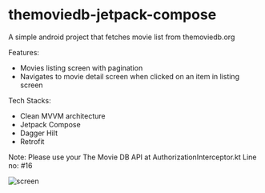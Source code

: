 # themoviedb-jetpack-compose
A simple android project that fetches movie list from themoviedb.org

Features:
 - Movies listing screen with pagination
 - Navigates to movie detail screen when clicked on an item in listing screen
 
Tech Stacks:
 - Clean MVVM architecture
 - Jetpack Compose
 - Dagger Hilt
 - Retrofit

Note: Please use your The Movie DB API at AuthorizationInterceptor.kt Line no: #16 

![screen](https://user-images.githubusercontent.com/22081856/180599137-32e72991-1eb5-45e5-8f01-bef4ac30eed1.gif)
